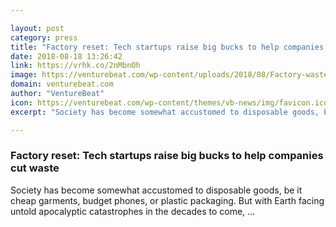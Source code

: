 ```yaml
---

layout: post
category: press
title: "Factory reset: Tech startups raise big bucks to help companies cut waste"
date: 2018-08-18 13:26:42
link: https://vrhk.co/2nMbnOh
image: https://venturebeat.com/wp-content/uploads/2018/08/Factory-waste-concept.jpg?fit=4595%2C2606&strip=all
domain: venturebeat.com
author: "VentureBeat"
icon: https://venturebeat.com/wp-content/themes/vb-news/img/favicon.ico
excerpt: "Society has become somewhat accustomed to disposable goods, be it cheap garments, budget phones, or plastic packaging. But with Earth facing untold apocalyptic catastrophes in the decades to come, …"

---
```


### Factory reset: Tech startups raise big bucks to help companies cut waste

Society has become somewhat accustomed to disposable goods, be it cheap garments, budget phones, or plastic packaging. But with Earth facing untold apocalyptic catastrophes in the decades to come, …
